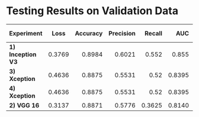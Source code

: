 # Testing Results on Validation Data

| Experiment       | Loss     | Accuracy     | Precision     | Recall     | AUC     | Kappa Score     | F-1 Score     | AUC Calc    | Final Score     | Weights     |
| :------------- | :----------: | -----------: | -----------: | -----------: | -----------: | -----------: | -----------: | -----------: | -----------: | -----------: |
|  **1) Inception V3** | 0.3769   | 0.8984    | 0.6021    | 0.552     | 0.855    | 0.5186    | 0.8984    | 0.8838    | 0.7669    | [v0.1](https://github.com/JordiCorbilla/ocular-disease-intelligent-recognition-deep-learning/releases/tag/v0.4)    |
|  **3) Xception** | 0.4636   | 0.8875    | 0.5531    | 0.52     | 0.8395    | 0.4721    | 0.8875    | 0.8611    | 0.7402    | [v0.1](https://github.com/JordiCorbilla/ocular-disease-intelligent-recognition-deep-learning/releases/tag/v0.4)    |
|  **4) Xception** | 0.4636   | 0.8875    | 0.5531    | 0.52     | 0.8395    | 0.4721    | 0.8875    | 0.8611    | 0.7402    | [v0.1](https://github.com/JordiCorbilla/ocular-disease-intelligent-recognition-deep-learning/releases/tag/v0.4)    |
|  **2) VGG 16** | 0.3137   | 0.8871    | 0.5776    | 0.3625     | 0.8140    | 0.3863    | 0.8871    | 0.8176    | 0.6970    | [v0.1](https://github.com/JordiCorbilla/ocular-disease-intelligent-recognition-deep-learning/releases/tag/v0.4)    |
               

